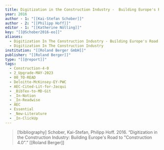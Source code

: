 ```yaml
---
title: Digitization in the Construction Industry -  Building Europe's Road to "Construction 4.0"
year: 2016
author - 1: "[[Kai-Stefan Schober]]"
author - 2: "[[Philipp Hoff]]"
editor - 1: "[[Katherine Nölling]]"
key: "[[@Schober2016-eo]]"
aliases:
  - Digitization In The Construction Industry - Building Europe's Road To "construction 4.0"
  - Digitization In The Construction Industry
institution: "[[Roland Berger GmbH]]"
publisher: "[[Roland Berger]]"
type: "[[@report]]"
tags:
  - Construction-4-0
  - 2_Upgrade-MAY-2023
  - 00_TO-READ
  - Deloitte-McKinsey-EY-PWC
  - AEC-Cited-Lit-for-Jacqui
  - _BibTex-to-MD-Git
  - _In-Notion
  - _In-Readwise
  - AEC
  - Essential
  - _New-Literature
  - _In-ClickUp
---
```


> [!bibliography]
> Schober, Kai-Stefan, Philipp Hoff. 2016. “Digitization in the Construction Industry: Building Europe's Road to "Construction 4.0".” [[Roland Berger]]